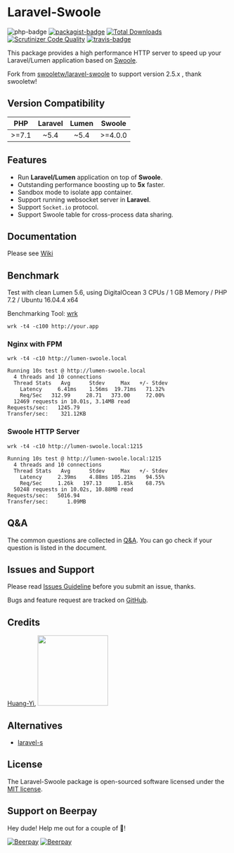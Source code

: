 # Laravel-Swoole

![php-badge](https://img.shields.io/badge/php-%3E%3D%207.1-8892BF.svg)
[![packagist-badge](https://img.shields.io/packagist/v/swooletw/laravel-swoole.svg)](https://packagist.org/packages/swooletw/laravel-swoole)
[![Total Downloads](https://poser.pugx.org/swooletw/laravel-swoole/downloads)](https://packagist.org/packages/swooletw/laravel-swoole)
[![Scrutinizer Code Quality](https://scrutinizer-ci.com/g/swooletw/laravel-swoole/badges/quality-score.png?b=master)](https://scrutinizer-ci.com/g/swooletw/laravel-swoole/?branch=master)
[![travis-badge](https://api.travis-ci.org/swooletw/laravel-swoole.svg?branch=master)](https://travis-ci.org/swooletw/laravel-swoole)

This package provides a high performance HTTP server to speed up your Laravel/Lumen application based on [Swoole](http://www.swoole.com/).

Fork from [swooletw/laravel-swoole](https://github.com/swooletw/laravel-swoole) to support version 2.5.x , thank swooletw!

## Version Compatibility

| PHP     | Laravel | Lumen | Swoole  |
|:-------:|:-------:|:-----:|:-------:|
| >=7.1 | ~5.4    | ~5.4  | >=4.0.0 |

## Features

* Run **Laravel/Lumen** application on top of **Swoole**.
* Outstanding performance boosting up to **5x** faster.
* Sandbox mode to isolate app container.
* Support running websocket server in **Laravel**.
* Support `Socket.io` protocol.
* Support Swoole table for cross-process data sharing.

## Documentation

Please see [Wiki](https://github.com/swooletw/laravel-swoole/wiki)

## Benchmark

Test with clean Lumen 5.6, using DigitalOcean 3 CPUs / 1 GB Memory / PHP 7.2 / Ubuntu 16.04.4 x64

Benchmarking Tool: [wrk](https://github.com/wg/wrk)

```
wrk -t4 -c100 http://your.app
```

### Nginx with FPM

```
wrk -t4 -c10 http://lumen-swoole.local

Running 10s test @ http://lumen-swoole.local
  4 threads and 10 connections
  Thread Stats   Avg      Stdev     Max   +/- Stdev
    Latency     6.41ms    1.56ms  19.71ms   71.32%
    Req/Sec   312.99     28.71   373.00     72.00%
  12469 requests in 10.01s, 3.14MB read
Requests/sec:   1245.79
Transfer/sec:    321.12KB
```

### Swoole HTTP Server

```
wrk -t4 -c10 http://lumen-swoole.local:1215

Running 10s test @ http://lumen-swoole.local:1215
  4 threads and 10 connections
  Thread Stats   Avg      Stdev     Max   +/- Stdev
    Latency     2.39ms    4.88ms 105.21ms   94.55%
    Req/Sec     1.26k   197.13     1.85k    68.75%
  50248 requests in 10.02s, 10.88MB read
Requests/sec:   5016.94
Transfer/sec:      1.09MB
```

## Q&A

The common questions are collected in [Q&A](https://github.com/swooletw/laravel-swoole/wiki/Z4.-Q&A). You can go check if your question is listed in the document.

## Issues and Support

Please read [Issues Guideline](https://github.com/swooletw/laravel-swoole/wiki/Z2.-Issues-Guideline) before you submit an issue, thanks.

Bugs and feature request are tracked on [GitHub](https://github.com/swooletw/laravel-swoole/issues).

## Credits

[Huang-Yi](https://github.com/huang-yi), <a href="https://unisharp.com"><img src="https://i.imgur.com/TjyJIoO.png" width="160"></a>

## Alternatives

* [laravel-s](https://github.com/hhxsv5/laravel-s)

## License

The Laravel-Swoole package is open-sourced software licensed under the [MIT license](http://opensource.org/licenses/MIT).

## Support on Beerpay
Hey dude! Help me out for a couple of :beers:!

[![Beerpay](https://beerpay.io/swooletw/laravel-swoole/badge.svg?style=beer-square)](https://beerpay.io/swooletw/laravel-swoole)  [![Beerpay](https://beerpay.io/swooletw/laravel-swoole/make-wish.svg?style=flat-square)](https://beerpay.io/swooletw/laravel-swoole?focus=wish)
